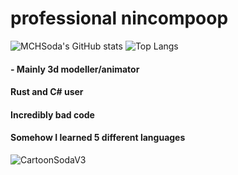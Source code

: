# professional nincompoop

![MCHSoda's GitHub stats](https://github-readme-stats.vercel.app/api?username=MCHSoda&show_icons=true&theme=synthwave)
![Top Langs](https://github-readme-stats.vercel.app/api/top-langs/?username=MCHSoda&hide=css,scss&theme=synthwave)




#### - Mainly 3d modeller/animator
#### Rust and C# user
#### Incredibly bad code
#### Somehow I learned 5 different languages
![CartoonSodaV3](https://user-images.githubusercontent.com/77709902/129817861-f87e1be0-8c7a-4a4f-affc-2004f7d1b029.png)

    


